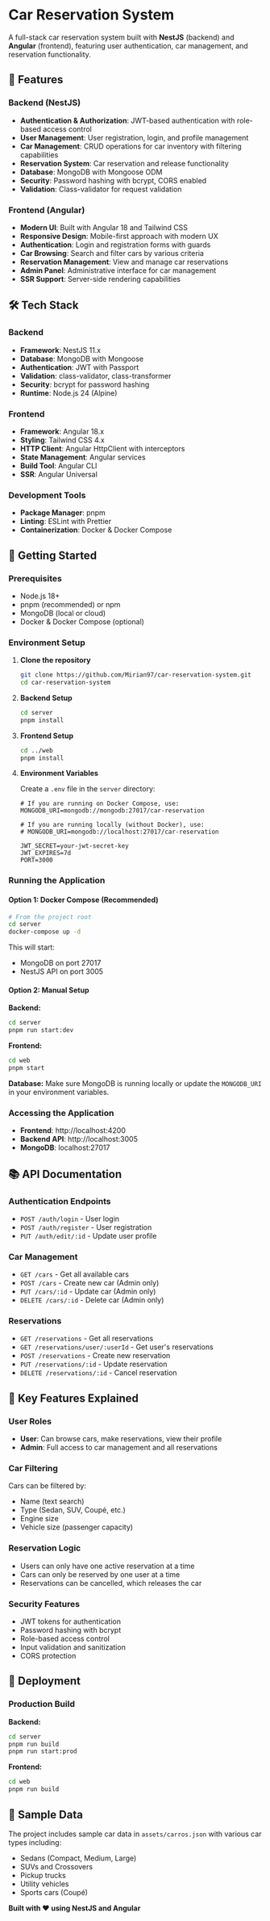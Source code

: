 # Car Reservation System

A full-stack car reservation system built with **NestJS** (backend) and **Angular** (frontend), featuring user authentication, car management, and reservation functionality.

## 🚀 Features

### Backend (NestJS)

- **Authentication & Authorization**: JWT-based authentication with role-based access control
- **User Management**: User registration, login, and profile management
- **Car Management**: CRUD operations for car inventory with filtering capabilities
- **Reservation System**: Car reservation and release functionality
- **Database**: MongoDB with Mongoose ODM
- **Security**: Password hashing with bcrypt, CORS enabled
- **Validation**: Class-validator for request validation

### Frontend (Angular)

- **Modern UI**: Built with Angular 18 and Tailwind CSS
- **Responsive Design**: Mobile-first approach with modern UX
- **Authentication**: Login and registration forms with guards
- **Car Browsing**: Search and filter cars by various criteria
- **Reservation Management**: View and manage car reservations
- **Admin Panel**: Administrative interface for car management
- **SSR Support**: Server-side rendering capabilities

## 🛠️ Tech Stack

### Backend

- **Framework**: NestJS 11.x
- **Database**: MongoDB with Mongoose
- **Authentication**: JWT with Passport
- **Validation**: class-validator, class-transformer
- **Security**: bcrypt for password hashing
- **Runtime**: Node.js 24 (Alpine)

### Frontend

- **Framework**: Angular 18.x
- **Styling**: Tailwind CSS 4.x
- **HTTP Client**: Angular HttpClient with interceptors
- **State Management**: Angular services
- **Build Tool**: Angular CLI
- **SSR**: Angular Universal

### Development Tools

- **Package Manager**: pnpm
- **Linting**: ESLint with Prettier
- **Containerization**: Docker & Docker Compose

## 🚀 Getting Started

### Prerequisites

- Node.js 18+
- pnpm (recommended) or npm
- MongoDB (local or cloud)
- Docker & Docker Compose (optional)

### Environment Setup

1. **Clone the repository**

   ```bash
   git clone https://github.com/Mirian97/car-reservation-system.git
   cd car-reservation-system
   ```

2. **Backend Setup**

   ```bash
   cd server
   pnpm install
   ```

3. **Frontend Setup**

   ```bash
   cd ../web
   pnpm install
   ```

4. **Environment Variables**

   Create a `.env` file in the `server` directory:

   ```env
   # If you are running on Docker Compose, use:
   MONGODB_URI=mongodb://mongodb:27017/car-reservation

   # If you are running locally (without Docker), use:
   # MONGODB_URI=mongodb://localhost:27017/car-reservation

   JWT_SECRET=your-jwt-secret-key
   JWT_EXPIRES=7d
   PORT=3000
   ```

### Running the Application

#### Option 1: Docker Compose (Recommended)

```bash
# From the project root
cd server
docker-compose up -d
```

This will start:

- MongoDB on port 27017
- NestJS API on port 3005

#### Option 2: Manual Setup

**Backend:**

```bash
cd server
pnpm run start:dev
```

**Frontend:**

```bash
cd web
pnpm start
```

**Database:**
Make sure MongoDB is running locally or update the `MONGODB_URI` in your environment variables.

### Accessing the Application

- **Frontend**: http://localhost:4200
- **Backend API**: http://localhost:3005
- **MongoDB**: localhost:27017

## 📚 API Documentation

### Authentication Endpoints

- `POST /auth/login` - User login
- `POST /auth/register` - User registration
- `PUT /auth/edit/:id` - Update user profile

### Car Management

- `GET /cars` - Get all available cars
- `POST /cars` - Create new car (Admin only)
- `PUT /cars/:id` - Update car (Admin only)
- `DELETE /cars/:id` - Delete car (Admin only)

### Reservations

- `GET /reservations` - Get all reservations
- `GET /reservations/user/:userId` - Get user's reservations
- `POST /reservations` - Create new reservation
- `PUT /reservations/:id` - Update reservation
- `DELETE /reservations/:id` - Cancel reservation

## 🎯 Key Features Explained

### User Roles

- **User**: Can browse cars, make reservations, view their profile
- **Admin**: Full access to car management and all reservations

### Car Filtering

Cars can be filtered by:

- Name (text search)
- Type (Sedan, SUV, Coupé, etc.)
- Engine size
- Vehicle size (passenger capacity)

### Reservation Logic

- Users can only have one active reservation at a time
- Cars can only be reserved by one user at a time
- Reservations can be cancelled, which releases the car

### Security Features

- JWT tokens for authentication
- Password hashing with bcrypt
- Role-based access control
- Input validation and sanitization
- CORS protection

## 🚀 Deployment

### Production Build

**Backend:**

```bash
cd server
pnpm run build
pnpm run start:prod
```

**Frontend:**

```bash
cd web
pnpm run build
```

## 📝 Sample Data

The project includes sample car data in `assets/carros.json` with various car types including:

- Sedans (Compact, Medium, Large)
- SUVs and Crossovers
- Pickup trucks
- Utility vehicles
- Sports cars (Coupé)

**Built with ❤️ using NestJS and Angular**
